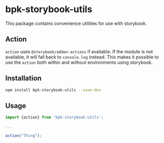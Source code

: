 # bpk-storybook-utils

This package contains convenience utilities for use with storybook.

## Action

`action` uses `@storybook/addon-actions` if available. If the module is not available, it will fall back to `console.log` instead.
This makes it possible to use the `action` both within and without environments using storybook.

## Installation

```sh
npm install bpk-storybook-utils --save-dev
```

## Usage

```js
import {action} from 'bpk-storybook-utils';

...

action("Thing");

```
